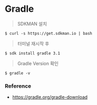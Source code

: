 # Gradle
> SDKMAN 설치

```
$ curl -s https://get.sdkman.io | bash
```

> 터미널 재시작 후
```
$ sdk install gradle 3.1
```

> Gradle Version 확인
```
$ gradle -v
```

### Reference
- https://gradle.org/gradle-download